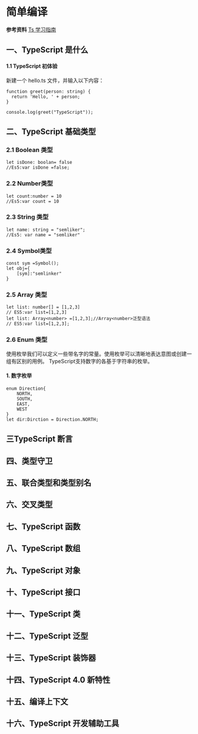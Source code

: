 # 简单编译

**参考资料**
[Ts 学习指南](https://juejin.im/post/6872111128135073806#heading-110)

## 一、TypeScript 是什么

#### 1.1 TypeScript 初体验

新建一个 hello.ts 文件，并输入以下内容：

```
function greet(person: string) {
  return 'Hello, ' + person;
}

console.log(greet("TypeScript"));
```

## 二、TypeScript 基础类型
### 2.1 Boolean 类型 
```
let isDone: boolan= false
//Es5:var isDone =false;
```
### 2.2 Number类型
```
let count:number = 10
//Es5:var count = 10
```
### 2.3 String 类型
```
let name: string = "semliker";
//Es5: var name = "semliker"
```
### 2.4 Symbol类型
```
const sym =Symbol();
let obj={
	[sym]:"semlinker"
}
```
### 2.5 Array 类型
```
let list: number[] = [1,2,3]
// ES5:var list=[1,2,3]
let list: Array<number> =[1,2,3];//Array<number>泛型语法
// ES5:var list=[1,2,3];
```
### 2.6 Enum 类型
使用枚举我们可以定义一些带名字的常量。使用枚举可以清晰地表达意图或创建一组有区别的用例。
TypeScript支持数字的各基于字符串的枚举。
#### 1. 数字枚举
```
enum Direction{
	NORTH,
	SOUTH,
	EAST,
	WEST
}
let dir:Dirction = Direction.NORTH;
```
## 三TypeScript 断言

## 四、类型守卫

## 五、联合类型和类型别名

## 六、交叉类型

## 七、TypeScript 函数

## 八、TypeScript 数组

## 九、TypeScript 对象

## 十、TypeScript 接口

## 十一、TypeScript 类

## 十二、TypeScript 泛型

## 十三、TypeScript 装饰器

## 十四、TypeScript 4.0 新特性

## 十五、编译上下文

## 十六、TypeScript 开发辅助工具
